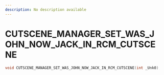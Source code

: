 ```yaml
---
description: No description available 
---
```


# CUTSCENE_MANAGER_SET_WAS_JOHN_NOW_JACK_IN_RCM_CUTSCENE

```cpp
void CUTSCENE_MANAGER_SET_WAS_JOHN_NOW_JACK_IN_RCM_CUTSCENE(int _Unk0);
```